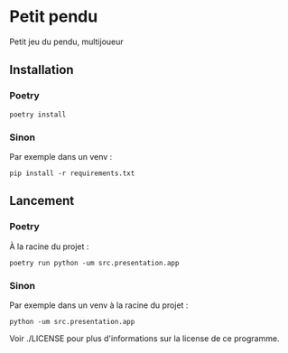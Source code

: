 # Petit pendu
Petit jeu du pendu, multijoueur

## Installation

### Poetry
```commandline
poetry install
```
### Sinon
Par exemple dans un venv :
```commandline
pip install -r requirements.txt
```

## Lancement

### Poetry
À la racine du projet :
```commandline
poetry run python -um src.presentation.app 
```
### Sinon
Par exemple dans un venv à la racine du projet :
```commandline
python -um src.presentation.app
```
Voir ./LICENSE pour plus d'informations sur la license de ce programme.